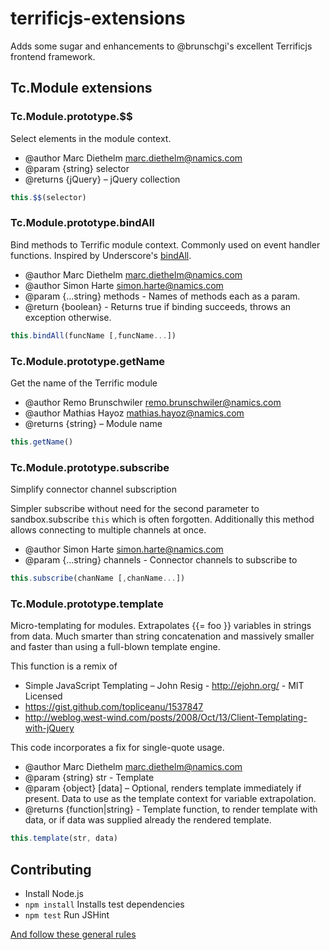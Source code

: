terrificjs-extensions
=====================

Adds some sugar and enhancements to @brunschgi's excellent Terrificjs frontend framework.

## Tc.Module extensions

### Tc.Module.prototype.$$
 Select elements in the module context.
 * @author Marc Diethelm <marc.diethelm@namics.com>
 * @param {string} selector
 * @returns {jQuery} – jQuery collection

```js
this.$$(selector)
```
### Tc.Module.prototype.bindAll
 Bind methods to Terrific module context. Commonly used on event handler functions.
 Inspired by Underscore's [bindAll](http://underscorejs.org/#bindAll).
 * @author Marc Diethelm <marc.diethelm@namics.com>
 * @author Simon Harte <simon.harte@namics.com>
 * @param {...string} methods - Names of methods each as a param.
 * @return {boolean} - Returns true if binding succeeds, throws an exception otherwise.

```js
this.bindAll(funcName [,funcName...])
```

### Tc.Module.prototype.getName
Get the name of the Terrific module
 * @author Remo Brunschwiler <remo.brunschwiler@namics.com>
 * @author Mathias Hayoz <mathias.hayoz@namics.com>
 * @returns {string} – Module name

```js
this.getName()
```

### Tc.Module.prototype.subscribe
 Simplify connector channel subscription

 Simpler subscribe without need for the second parameter to sandbox.subscribe `this` which is often forgotten. Additionally this method allows connecting to multiple channels at once.
 * @author Simon Harte <simon.harte@namics.com>
 * @param {...string} channels - Connector channels to subscribe to

```js
this.subscribe(chanName [,chanName...])
```

### Tc.Module.prototype.template
Micro-templating for modules. Extrapolates {{= foo }} variables in strings from data. Much smarter than string concatenation and massively smaller and faster than using a full-blown template engine.

This function is a remix of
- Simple JavaScript Templating – John Resig - http://ejohn.org/ - MIT Licensed
- https://gist.github.com/topliceanu/1537847
- http://weblog.west-wind.com/posts/2008/Oct/13/Client-Templating-with-jQuery

This code incorporates a fix for single-quote usage.
* @author Marc Diethelm <marc.diethelm@namics.com>
* @param {string} str - Template
* @param {object} [data] – Optional, renders template immediately if present. Data to use as the template context for variable extrapolation.
* @returns {function|string} - Template function, to render template with data, or if data was supplied already the rendered template.

```js
this.template(str, data)
```

## Contributing
- Install Node.js
- `npm install` Installs test dependencies
- `npm test` Run JSHint

[And follow these general rules](https://github.com/MarcDiethelm/contributing/blob/master/README.md)
